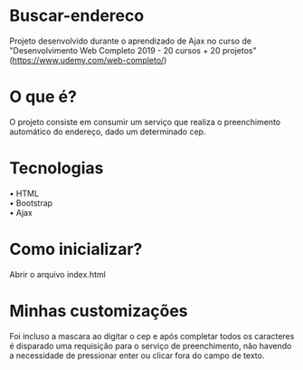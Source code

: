 # Buscar-endereco

Projeto desenvolvido durante o aprendizado de Ajax no curso de "Desenvolvimento Web Completo 2019 - 20 cursos + 20 projetos" (https://www.udemy.com/web-completo/)

# O que é?

O projeto consiste em consumir um serviço que realiza o preenchimento automático do endereço, dado um determinado cep.

# Tecnologias
• HTML<br>
• Bootstrap<br>
• Ajax

# Como inicializar?
Abrir o arquivo index.html

# Minhas customizações
Foi incluso a mascara ao digitar o cep e após completar todos os caracteres é disparado uma requisição para o serviço de preenchimento, não havendo a necessidade de pressionar enter ou clicar fora do campo de texto.
